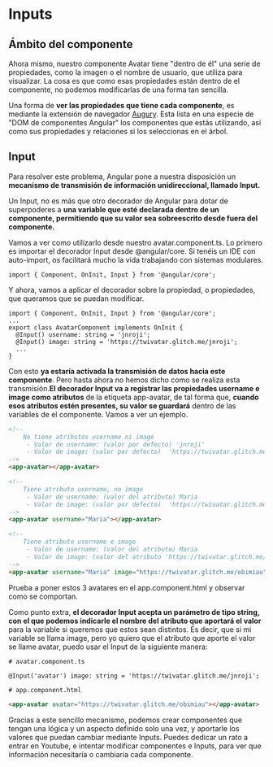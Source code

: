 # Inputs

## Ámbito del componente

Ahora mismo, nuestro componente Avatar tiene "dentro de él" una serie de propiedades, como la imagen o el nombre de usuario, que utiliza para visualizar. La cosa es que como esas propiedades están dentro de el componente, no podemos modificarlas de una forma tan sencilla.

Una forma de **ver las propiedades que tiene cada componente**, es mediante la extensión de navegador [Augury](https://chrome.google.com/webstore/detail/augury/elgalmkoelokbchhkhacckoklkejnhcd?hl=es-419nnn). Esta lista en una especie de "DOM de componentes Angular" los componentes que estás utilizando, así como sus propiedades y relaciones si los seleccionas en el árbol.

## Input

Para resolver este problema, Angular pone a nuestra disposición un **mecanismo de transmisión de información unidireccional, llamado Input.**

Un Input, no es más que otro decorador de Angular para dotar de superpoderes a **una variable que esté declarada dentro de un componente, permitiendo que su valor sea sobreescrito desde fuera del componente.**

Vamos a ver como utilizarlo desde nuestro avatar.component.ts. Lo primero es importar el decorador Input desde @angular/core. Si tenéis un IDE con auto-import, os facilitará mucho la vida trabajando con sistemas modulares.

```TS
import { Component, OnInit, Input } from '@angular/core';
```
Y ahora, vamos a aplicar el decorador sobre la propiedad, o propiedades, que queramos que se puedan modificar.

```TS
import { Component, OnInit, Input } from '@angular/core';
...
export class AvatarComponent implements OnInit {
  @Input() username: string = 'jnroji';
  @Input() image: string = 'https://twivatar.glitch.me/jnroji';
  ...
}
```
Con esto **ya estaría activada la transmisión de datos hacia este componente**. Pero hasta ahora no hemos dicho como se realiza esta transmisión.**El decorador Input va a registrar las propiedades username e image como atributos** de la etiqueta app-avatar, de tal forma que, **cuando esos atributos estén presentes, su valor se guardará** dentro de las variables de el componente. Vamos a ver un ejemplo.

```HTML
<!-- 
    No tiene atributos username ni image 
     - Valor de username: (valor por defecto) 'jnroji'
     - Valor de image: (valor por defecto)  'https://twivatar.glitch.me/jnroji'
-->
<app-avatar></app-avatar>

<!-- 
    Tiene atributo username, no image 
     - Valor de username: (valor del atributo) Maria
     - Valor de image: (valor por defecto)  'https://twivatar.glitch.me/jnroji'
-->
<app-avatar username="Maria"></app-avatar>

<!-- 
    Tiene atributo username e image 
     - Valor de username: (valor del atributo) Maria
     - Valor de image: (valor del atributo 'https://twivatar.glitch.me/obimiau'
-->
<app-avatar username="Maria" image="https://twivatar.glitch.me/obimiau"></app-avatar>
```
Prueba a poner estos 3 avatares en el app.component.html y observar como se comportan.

Como punto extra, **el decorador Input acepta un parámetro de tipo string, con el que podemos indicarle el nombre del atributo que aportará el valor** para la variable si queremos que estos sean distintos. Es decir, que si mi variable se llama image, pero yo quiero que el atributo que aporte el valor se llame avatar, puedo usar el Input de la siguiente manera:

```TS
# avatar.component.ts

@Input('avatar') image: string = 'https://twivatar.glitch.me/jnroji';
```
```HTML
# app.component.html

<app-avatar avatar="https://twivatar.glitch.me/obimiau"></app-avatar>
```

Gracias a este sencillo mecanismo, podemos crear componentes que tengan una lógica y un aspecto definido solo una vez, y aportarle los valores que puedan cambiar mediante Inputs. Puedes dedicar un rato a entrar en Youtube, e intentar modificar componentes e Inputs, para ver que información necesitaría o cambiaría cada componente.
